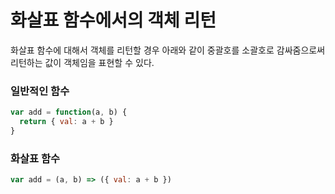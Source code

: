 # 화살표 함수에서의 객체 리턴
화살표 함수에 대해서 객체를 리턴할 경우 아래와 같이 중괄호를 소괄호로 감싸줌으로써 리턴하는 값이 객체임을 표현할 수 있다.

### 일반적인 함수

```javascript
var add = function(a, b) {
  return { val: a + b }
}
```

### 화살표 함수

```javascript
var add = (a, b) => ({ val: a + b })
```